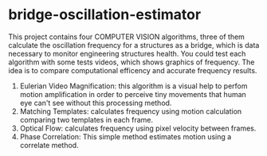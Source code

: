 # bridge-oscillation-estimator
This project contains four COMPUTER VISION algorithms, three of them calculate the oscillation frequency for a structures as a bridge, which is data necessary to monitor engineering structures health. 
You could test each algorithm with some tests videos, which shows graphics of frequency. The idea is to compare computational efficency and accurate frequency results.

1. Eulerian Video Magnification: this algorithm is a visual help to perfom motion amplification in order to perceive tiny movements that human eye can't see without this processing method.
2. Matching Templates: calculates frequency using motion calculation comparing two templates in each frame.
3. Optical Flow: calculates frequency using pixel velocity between frames. 
4. Phase Correlation: This simple method estimates motion using a correlate method. 
